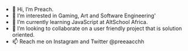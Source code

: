 - 👋 Hi, I’m Preach.
- 👀 I’m interested in Gaming, Art and Software Engineering'
- 🌱 I’m currently learning JavaScript at AltSchool Africa.
- 💞️ I’m looking to collaborate on a user friendly project that is solution oriented.
- 📫 Reach me on Instagram and Twitter @preeaacchh

<!---
preeaacchh/preeaacchh is a ✨ special ✨ repository because its `README.md` (this file) appears on your GitHub profile.
You can click the Preview link to take a look at your changes.
--->

